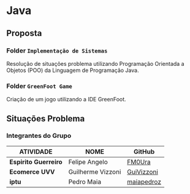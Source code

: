 # Java

## Proposta

### Folder `Implementação de Sistemas`

Resolução de situações problema utilizando Programação Orientada a Objetos (POO) da Linguagem de Programação Java.

### Folder `GreenFoot Game`

Criação de um jogo utilizando a IDE GreenFoot.

## Situações Problema

### Integrantes do Grupo

| ATIVIDADE              | NOME              | GitHub                                      |
| ---------------------- | ----------------- | ------------------------------------------- |
| **Espirito Guerreiro** | Felipe Angelo     | [FM0Ura](https://github.com/FM0Ura)         |
| **Ecomerce UVV**       | Guilherme Vizzoni | [GuiVizzoni](https://github.com/GuiVizzoni) |
| **iptu**               | Pedro Maia        | [maiapedroz](https://github.com/maiapedroz) |
